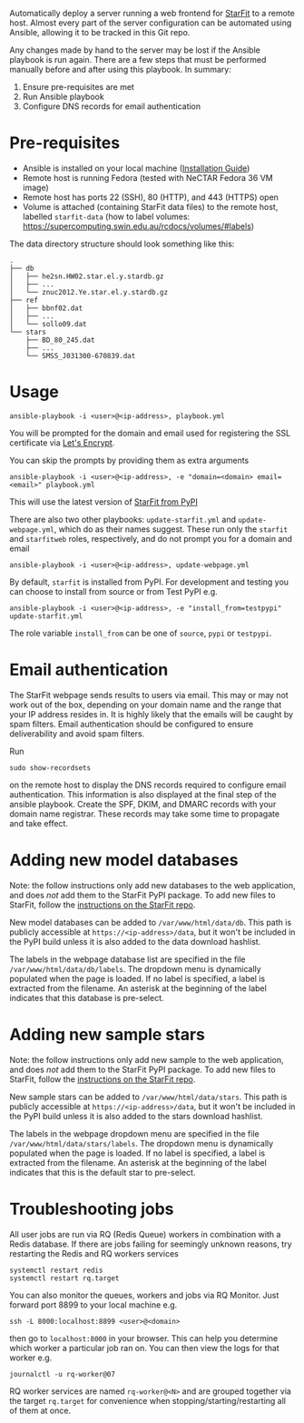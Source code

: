 Automatically deploy a server running a web frontend for [StarFit](https://github.com/conradtchan/starfit) to a remote host. Almost every part of the server configuration can be automated using Ansible, allowing it to be tracked in this Git repo.

Any changes made by hand to the server may be lost if the Ansible playbook is run again. There are a few steps that must be performed manually before and after using this playbook. In summary:

1. Ensure pre-requisites are met
2. Run Ansible playbook
3. Configure DNS records for email authentication

# Pre-requisites
- Ansible is installed on your local machine ([Installation Guide](https://docs.ansible.com/ansible/latest/installation_guide/intro_installation.html))
- Remote host is running Fedora (tested with NeCTAR Fedora 36 VM image)
- Remote host has ports 22 (SSH), 80 (HTTP), and 443 (HTTPS) open
- Volume is attached (containing StarFit data files) to the remote host, labelled `starfit-data` (how to label volumes: https://supercomputing.swin.edu.au/rcdocs/volumes/#labels)

The data directory structure should look something like this:
```
.
├── db
│   ├── he2sn.HW02.star.el.y.stardb.gz
│   ├── ...
│   └── znuc2012.Ye.star.el.y.stardb.gz
├── ref
│   ├── bbnf02.dat
│   ├── ...
│   └── sollo09.dat
└── stars
    ├── BD_80_245.dat
    ├── ...
    └── SMSS_J031300-670839.dat
 ```

# Usage

```
ansible-playbook -i <user>@<ip-address>, playbook.yml
```

You will be prompted for the domain and email used for registering the SSL certificate via [Let's Encrypt](https://letsencrypt.org).

You can skip the prompts by providing them as extra arguments
```
ansible-playbook -i <user>@<ip-address>, -e "domain=<domain> email=<email>" playbook.yml
```

This will use the latest version of [StarFit from PyPI](https://pypi.org/project/starfit/)

There are also two other playbooks: `update-starfit.yml` and `update-webpage.yml`, which do as their names suggest.
These run only the `starfit` and `starfitweb` roles, respectively, and do not prompt you for a domain and email
```
ansible-playbook -i <user>@<ip-address>, update-webpage.yml
```

By default, `starfit` is installed from PyPI. For development and testing you can choose to install from source or from Test PyPI e.g.
```
ansible-playbook -i <user>@<ip-address>, -e "install_from=testpypi" update-starfit.yml
```
The role variable `install_from` can be one of `source`, `pypi` or `testpypi`.
# Email authentication
The StarFit webpage sends results to users via email. This may or may not work out of the box, depending on your domain name and the range that your IP address resides in. It is highly likely that the emails will be caught by spam filters. Email authentication should be configured to ensure deliverability and avoid spam filters.

Run
```
sudo show-recordsets
```
on the remote host to display the DNS records required to configure email authentication. This information is also displayed at the final step of the ansible playbook. Create the SPF, DKIM, and DMARC records with your domain name registrar. These records may take some time to propagate and take effect.

# Adding new model databases
Note: the follow instructions only add new databases to the web application, and does *not* add them to the StarFit PyPI package. To add new files to StarFit, follow the [instructions on the StarFit repo](https://github.com/conradtchan/starfit#adding-new-data-files).

New model databases can be added to `/var/www/html/data/db`. This path is publicly accessible at `https://<ip-address>/data`, but it won't be included in the PyPI build unless it is also added to the data download hashlist.

The labels in the webpage database list are specified in the file `/var/www/html/data/db/labels`. The dropdown menu is dynamically populated when the page is loaded. If no label is specified, a label is extracted from the filename.  An asterisk at the beginning of the label indicates that this database is pre-select.

# Adding new sample stars
Note: the follow instructions only add new sample to the web application, and does *not* add them to the StarFit PyPI package. To add new files to StarFit, follow the [instructions on the StarFit repo](https://github.com/conradtchan/starfit#adding-new-data-files).

New sample stars can be added to `/var/www/html/data/stars`. This path is publicly accessible at `https://<ip-address>/data`, but it won't be included in the PyPI build unless it is also added to the stars download hashlist.

The labels in the webpage dropdown menu are specified in the file `/var/www/html/data/stars/labels`. The dropdown menu is dynamically populated when the page is loaded. If no label is specified, a label is extracted from the filename.  An asterisk at the beginning of the label indicates that this is the default star to pre-select.

# Troubleshooting jobs
All user jobs are run via RQ (Redis Queue) workers in combination with a Redis database. If there are jobs failing for seemingly unknown reasons, try restarting the Redis and RQ workers services
```
systemctl restart redis
systemctl restart rq.target
```

You can also monitor the queues, workers and jobs via RQ Monitor. Just forward port 8899 to your local machine e.g.
```
ssh -L 8000:localhost:8899 <user>@<domain>
```
then go to `localhost:8000` in your browser. This can help you determine which worker a particular job ran on.
You can then view the logs for that worker e.g.
```
journalctl -u rq-worker@07
```

RQ worker services are named `rq-worker@<N>` and are grouped together via the target `rq.target` for convenience when stopping/starting/restarting all of them at once.
